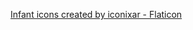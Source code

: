 <a href="https://www.flaticon.com/free-icons/infant" title="infant icons">Infant icons created by iconixar - Flaticon</a>
